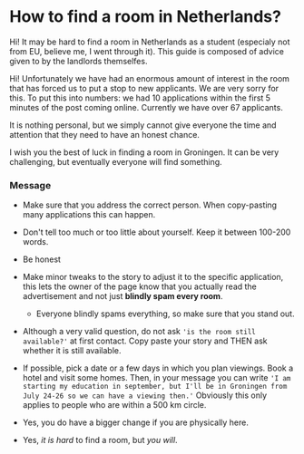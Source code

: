 # How to find a room in Netherlands?

Hi! It may be hard to find a room in Netherlands as a student (especialy not from EU, believe me, I went through it). This guide is composed of advice given to by the landlords themselfes.

Hi! Unfortunately we have had an enormous amount of interest in the room that has forced us to put a stop to new applicants. We are very sorry for this. To put this into numbers: we had 10 applications within the first 5 minutes of the post coming online. Currently we have over 67 applicants.

It is nothing personal, but we simply cannot give everyone the time and attention that they need to have an honest chance.

I wish you the best of luck in finding a room in Groningen. It can be very challenging, but eventually everyone will find something.

### Message
- Make sure that you address the correct person. When copy-pasting many applications this can happen.
- Don't tell too much or too little about yourself. Keep it between 100-200 words.
- Be honest
- Make minor tweaks to the story to adjust it to the specific application, this lets the owner of the page know that you actually read the advertisement and not just **blindly spam every room**. 
    - Everyone blindly spams everything, so make sure that you stand out.
- Although a very valid question, do not ask `'is the room still available?'` at first contact. Copy paste your story and THEN ask whether it is still available.
- If possible, pick a date or a few days in which you plan viewings. Book a hotel and visit some homes. Then, in your message you can write `'I am starting my education in september, but I'll be in Groningen from July 24-26 so we can have a viewing then.'` Obviously this only applies to people who are within a 500 km circle.

- Yes, you do have a bigger change if you are physically here.
- Yes, *it is hard* to find a room, but *you will*.